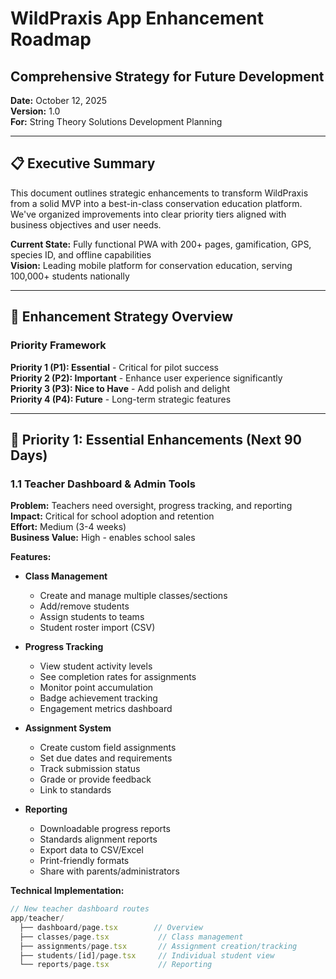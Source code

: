 # WildPraxis App Enhancement Roadmap
## Comprehensive Strategy for Future Development

**Date:** October 12, 2025  
**Version:** 1.0  
**For:** String Theory Solutions Development Planning  

---

## 📋 Executive Summary

This document outlines strategic enhancements to transform WildPraxis from a solid MVP into a best-in-class conservation education platform. We've organized improvements into clear priority tiers aligned with business objectives and user needs.

**Current State:** Fully functional PWA with 200+ pages, gamification, GPS, species ID, and offline capabilities  
**Vision:** Leading mobile platform for conservation education, serving 100,000+ students nationally

---

## 🎯 Enhancement Strategy Overview

### Priority Framework

**Priority 1 (P1): Essential** - Critical for pilot success  
**Priority 2 (P2): Important** - Enhance user experience significantly  
**Priority 3 (P3): Nice to Have** - Add polish and delight  
**Priority 4 (P4): Future** - Long-term strategic features  

---

## 🚀 Priority 1: Essential Enhancements (Next 90 Days)

### 1.1 Teacher Dashboard & Admin Tools

**Problem:** Teachers need oversight, progress tracking, and reporting  
**Impact:** Critical for school adoption and retention  
**Effort:** Medium (3-4 weeks)  
**Business Value:** High - enables school sales

**Features:**
- **Class Management**
  - Create and manage multiple classes/sections
  - Add/remove students
  - Assign students to teams
  - Student roster import (CSV)

- **Progress Tracking**
  - View student activity levels
  - See completion rates for assignments
  - Monitor point accumulation
  - Badge achievement tracking
  - Engagement metrics dashboard

- **Assignment System**
  - Create custom field assignments
  - Set due dates and requirements
  - Track submission status
  - Grade or provide feedback
  - Link to standards

- **Reporting**
  - Downloadable progress reports
  - Standards alignment reports
  - Export data to CSV/Excel
  - Print-friendly formats
  - Share with parents/administrators

**Technical Implementation:**
```typescript
// New teacher dashboard routes
app/teacher/
  ├── dashboard/page.tsx        // Overview
  ├── classes/page.tsx           // Class management
  ├── assignments/page.tsx       // Assignment creation/tracking
  ├── students/[id]/page.tsx     // Individual student view
  └── reports/page.tsx           // Reporting

